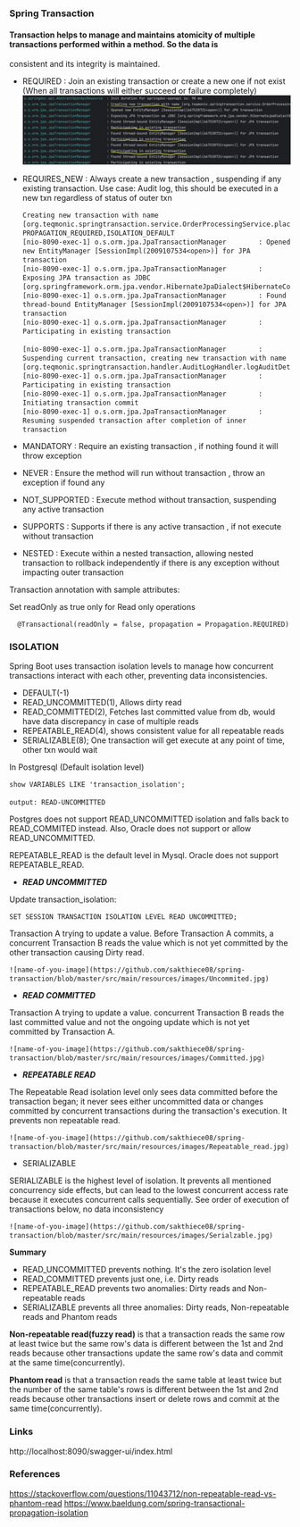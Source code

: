 ### Spring Transaction

#### Transaction helps to manage and maintains atomicity of multiple transactions performed within a method. So the data is
consistent and its integrity is maintained.

* REQUIRED : Join an existing transaction or create a new one if not exist (When all transactions will either succeed or failure completely)
  ![name-of-you-image](https://github.com/sakthiece08/spring-transaction/blob/master/src/main/resources/images/Required.jpg)
* REQUIRES_NEW : Always create a new transaction , suspending if any existing transaction.
  Use case: Audit log, this should be executed in a new txn regardless of status of outer txn

  ```
  Creating new transaction with name [org.teqmonic.springtransaction.service.OrderProcessingService.placeAnOrder]: PROPAGATION_REQUIRED,ISOLATION_DEFAULT
  [nio-8090-exec-1] o.s.orm.jpa.JpaTransactionManager        : Opened new EntityManager [SessionImpl(2009107534<open>)] for JPA transaction
  [nio-8090-exec-1] o.s.orm.jpa.JpaTransactionManager        : Exposing JPA transaction as JDBC [org.springframework.orm.jpa.vendor.HibernateJpaDialect$HibernateConnectionHandle@7b3f1304]
  [nio-8090-exec-1] o.s.orm.jpa.JpaTransactionManager        : Found thread-bound EntityManager [SessionImpl(2009107534<open>)] for JPA transaction
  [nio-8090-exec-1] o.s.orm.jpa.JpaTransactionManager        : Participating in existing transaction

  [nio-8090-exec-1] o.s.orm.jpa.JpaTransactionManager        : Suspending current transaction, creating new transaction with name [org.teqmonic.springtransaction.handler.AuditLogHandler.logAuditDetails]
  [nio-8090-exec-1] o.s.orm.jpa.JpaTransactionManager        : Participating in existing transaction
  [nio-8090-exec-1] o.s.orm.jpa.JpaTransactionManager        : Initiating transaction commit
  [nio-8090-exec-1] o.s.orm.jpa.JpaTransactionManager        : Resuming suspended transaction after completion of inner transaction
  ```
  
* MANDATORY : Require an existing transaction , if nothing found it will throw exception
* NEVER : Ensure the method will run without transaction , throw an exception if found any
* NOT_SUPPORTED : Execute method without transaction, suspending any active transaction
* SUPPORTS : Supports if there is any active transaction , if not execute without transaction
* NESTED : Execute within a nested transaction, allowing nested transaction to rollback independently if there is any exception without impacting outer transaction


Transaction annotation with sample attributes:

Set readOnly as true only for Read only operations
```
  @Transactional(readOnly = false, propagation = Propagation.REQUIRED)
```

### ISOLATION

Spring Boot uses transaction isolation levels to manage how concurrent transactions interact with each other, preventing data inconsistencies.

* DEFAULT(-1)
* READ_UNCOMMITTED(1), Allows dirty read
* READ_COMMITTED(2), Fetches last committed value from db, would have data discrepancy in case of multiple reads
* REPEATABLE_READ(4), shows consistent value for all repeatable reads
* SERIALIZABLE(8); One transaction will get execute at any point of time, other txn would wait

In Postgresql (Default isolation level)
```
show VARIABLES LIKE 'transaction_isolation';

output: READ-UNCOMMITTED
```
Postgres does not support READ_UNCOMMITTED isolation and falls back to READ_COMMITED instead.
Also, Oracle does not support or allow READ_UNCOMMITTED.

REPEATABLE_READ is the default level in Mysql. Oracle does not support REPEATABLE_READ.

*  **_READ UNCOMMITTED_**

Update transaction_isolation:
```
SET SESSION TRANSACTION ISOLATION LEVEL READ UNCOMMITTED;
```

Transaction A trying to update a value. Before Transaction A commits, a concurrent Transaction B reads the value which is not yet committed 
by the other transaction causing Dirty read.
```
![name-of-you-image](https://github.com/sakthiece08/spring-transaction/blob/master/src/main/resources/images/Uncommited.jpg)
```
* **_READ COMMITTED_**

Transaction A trying to update a value.  concurrent Transaction B reads the last committed value and not the ongoing update which is not yet
committed by Transaction A.
```
![name-of-you-image](https://github.com/sakthiece08/spring-transaction/blob/master/src/main/resources/images/Committed.jpg)
```
* **_REPEATABLE READ_**

The Repeatable Read isolation level only sees data committed before the transaction began; it never sees either uncommitted data or changes committed by concurrent transactions during the transaction's execution.
It prevents non repeatable read.
```
![name-of-you-image](https://github.com/sakthiece08/spring-transaction/blob/master/src/main/resources/images/Repeatable_read.jpg)
```
* SERIALIZABLE

SERIALIZABLE is the highest level of isolation. 
It prevents all mentioned concurrency side effects, but can lead to the lowest concurrent access rate because it executes concurrent calls sequentially.
See order of execution of transactions below, no data inconsistency

```
![name-of-you-image](https://github.com/sakthiece08/spring-transaction/blob/master/src/main/resources/images/Serialzable.jpg)
```



**Summary**

* READ_UNCOMMITTED prevents nothing. It's the zero isolation level
* READ_COMMITTED prevents just one, i.e. Dirty reads
* REPEATABLE_READ prevents two anomalies: Dirty reads and Non-repeatable reads
* SERIALIZABLE prevents all three anomalies: Dirty reads, Non-repeatable reads and Phantom reads

**Non-repeatable read(fuzzy read)** is that a transaction reads the same row at least twice but the same row's data is different between the 1st and 2nd reads because other transactions update the same row's data and commit at the same time(concurrently).

**Phantom read** is that a transaction reads the same table at least twice but the number of the same table's rows is different between the 1st and 2nd reads because other transactions insert or delete rows and commit at the same time(concurrently).


### Links
http://localhost:8090/swagger-ui/index.html

### References
https://stackoverflow.com/questions/11043712/non-repeatable-read-vs-phantom-read
https://www.baeldung.com/spring-transactional-propagation-isolation







